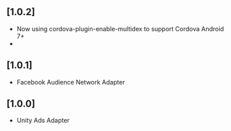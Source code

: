 ## [1.0.2]
- Now using cordova-plugin-enable-multidex to support Cordova Android 7+
- 
## [1.0.1]
- Facebook Audience Network Adapter

## [1.0.0]
- Unity Ads Adapter